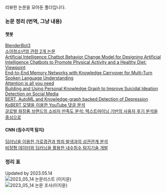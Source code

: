 리뷰한 논문을 모아둔 폴더입니다.

### 논문 정리 (번역, 그냥 내용)
#### 챗봇
[BlenderBot3](https://jyanalyst.notion.site/BlenderBot3-3b6cc453a3ce4deaa4005cc16ebd7b47)  
[소아청소년암 관련 2개 논문](https://jyanalyst.notion.site/4c45b3b2e3ff473089bd10be0071eb6a)  
[Artificial Intelligence Chatbot Behavior Change Model for Designing Artificial Intelligence Chatbots to Promote Physical Activity and a Healthy Diet: Viewpoint](https://jyanalyst.notion.site/601009058425456495b1e4a8bc4d00a2)  
[End-to-End Memory Networks with Knowledge Carryover for Multi-Turn Spoken Language Understanding](https://jyanalyst.notion.site/End-to-End-Memory-Networks-with-Knowledge-Carryover-for-Multi-Turn-Spoken-Language-Understanding-e067a040ac9449e9a58c60e4100262c7)  
[Attention is all you need](https://www.notion.so/jyanalyst/Attention-is-all-you-need-7ae815b6e09a495ebe50fa9646562ebd)  
[Building and Using Personal Knowledge Graph to Improve Suicidal Ideation Detection on Social Media](https://www.notion.so/jyanalyst/Building-and-Using-Personal-Knowledge-Graph-to-Improve-Suicidal-Ideation-Detection-on-Social-Media-9d28648f4f644d36be6a03313cb6f0f3)  
[BERT, AutoML and Knowledge-graph backed Detection of Depression](https://jyanalyst.notion.site/BERT-AutoML-and-Knowledge-graph-backed-Detection-of-Depression-4f14d0ea7a6b4a11a5f9240d96bcb7e3)
[KoBERT 모델을 이용한 YouTube 댓글 분석](https://jyanalyst.notion.site/KoBERT-YouTube-07c0f2b591bf448a9d331670f3416acb)  
[글로벌 화장품 브랜드의 소비자 만족도 분석: 텍스트마이닝 기반의 사용자 후기 분석을 중심으로](https://jyanalyst.notion.site/814bf9aa180840eb96ea2fcb7693c605)

#### CNN (침수지역 탐지)
[딥러닝을 이용한 가로경관과 범죄 발생과의 상관관계 분석](https://jyanalyst.notion.site/e64b87ba7d904f2b8608f47bd557ed0a)  
[비정형 데이터와 딥러닝을 활용한 내수침수 탐지기술 개발](https://jyanalyst.notion.site/Development-of-a-method-for-urban-flooding-detection-using-unstructured-data-and-deep-learing-067847b2171c44eb9689ff711d5eec34)  


### 정리 표
Updated by 2023.05.14  
![2023_05_14 논문리스트 (이지윤)](https://github.com/JiyoonLee18/TIL/assets/98992915/c84c7cc8-6758-4d78-bf1e-55e1b11a3db8)  
![2023_05_14 논문 조사(이지윤)](https://github.com/JiyoonLee18/TIL/assets/98992915/040a099c-d748-44d6-a117-8821350ca8c3)



